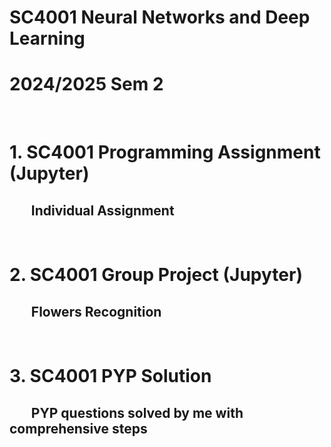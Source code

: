 # SC4001 Neural Networks and Deep Learning
# 2024/2025 Sem 2
<br>

# 1. SC4001 Programming Assignment (Jupyter)
## $~~~~~~$ Individual Assignment
<br>  

# 2. SC4001 Group Project (Jupyter)
## $~~~~~~$ Flowers Recognition
<br>

# 3. SC4001 PYP Solution
## $~~~~~~$ PYP questions solved by me with comprehensive steps
